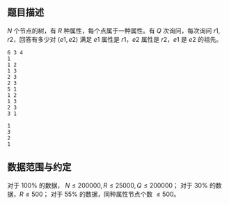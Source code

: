 ## 题目描述

 
$N$ 个节点的树，有 $R$ 种属性，每个点属于一种属性。有 $Q$ 次询问，每次询问 $r1,r2$，回答有多少对 $(e1,e2)$ 满足 $e1$ 属性是 $r1$，$e2$ 属性是 $r2$，$e1$ 是 $e2$ 的祖先。


```input1
6 3 4
1
1 2
1 3
2 3
2 3
5 1
1 2
1 3
2 3
3 1
```

```output1
1
3
2
1
```

## 数据范围与约定

对于 $100\%$ 的数据， $N \leq 200000,R \leq 25000,Q \leq 200000$；
对于 $30\%$ 的数据，$R \leq 500$；
对于 $55\%$ 的数据，同种属性节点个数 $\leq 500$。

